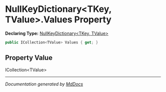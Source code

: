 ﻿# NullKeyDictionary\<TKey, TValue\>.Values Property

**Declaring Type:** [NullKeyDictionary\<TKey, TValue\>](../index.md)

```csharp
public ICollection<TValue> Values { get; }
```

## Property Value

ICollection\<TValue\>

___

*Documentation generated by [MdDocs](https://github.com/ap0llo/mddocs)*
